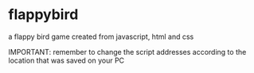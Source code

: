 # flappybird
a flappy bird game created from javascript, html and css


IMPORTANT: remember to change the script addresses according to the location that was saved on your PC


